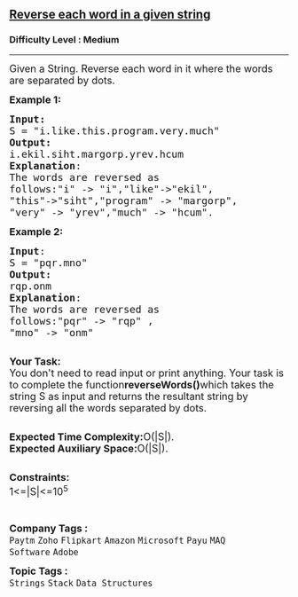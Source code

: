 <h2><a href="https://www.geeksforgeeks.org/problems/reverse-each-word-in-a-given-string1001/1?page=4&company=Flipkart&difficulty=Medium&sortBy=submissions">Reverse each word in a given string</a></h2><h3>Difficulty Level : Medium</h3><hr><div class="problems_problem_content__Xm_eO"><p><span style="font-size: 18px;">Given a String. Reverse each word in it where the words are separated by dots.</span></p>
<p><span style="font-size: 18px;"><strong>Example 1:</strong></span></p>
<pre><span style="font-size: 18px;"><strong>Input:
</strong>S = "i.like.this.program.very.much"
<strong>Output:</strong> 
i.ekil.siht.margorp.yrev.hcum
<strong>Explanation</strong>: 
The words are reversed as
follows:"i" -&gt; "i","like"-&gt;"ekil",
"this"-&gt;"siht","program" -&gt; "margorp",
"very" -&gt; "yrev","much" -&gt; "hcum".</span></pre>
<p><span style="font-size: 18px;"><strong>Example 2:</strong></span></p>
<pre><span style="font-size: 18px;"><strong>Input</strong>: 
S = "pqr.mno"
<strong>Output:</strong> 
rqp.onm
<strong>Explanation</strong>: 
The words are reversed as
follows:"pqr" -&gt; "rqp" ,
"mno" -&gt; "onm"</span></pre>
<p><br><span style="font-size: 18px;"><strong>Your Task:</strong><br>You don't need to read input or print anything. Your task is to complete the function<strong>reverseWords()</strong>which takes the string S as input and returns the resultant string by reversing all the words separated by dots.</span></p>
<p><br><span style="font-size: 18px;"><strong>Expected Time Complexity:</strong>O(|S|).<br><strong>Expected Auxiliary Space:</strong>O(|S|).</span></p>
<p><br><span style="font-size: 18px;"><strong>Constraints:</strong><br>1&lt;=|S|&lt;=10<sup>5</sup></span></p>
<p>&nbsp;</p></div><p><span style=font-size:18px><strong>Company Tags : </strong><br><code>Paytm</code>&nbsp;<code>Zoho</code>&nbsp;<code>Flipkart</code>&nbsp;<code>Amazon</code>&nbsp;<code>Microsoft</code>&nbsp;<code>Payu</code>&nbsp;<code>MAQ Software</code>&nbsp;<code>Adobe</code>&nbsp;<br><p><span style=font-size:18px><strong>Topic Tags : </strong><br><code>Strings</code>&nbsp;<code>Stack</code>&nbsp;<code>Data Structures</code>&nbsp;